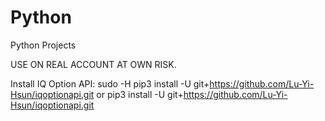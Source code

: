 # Python
Python Projects

USE ON REAL ACCOUNT AT OWN RISK.

Install IQ Option API: sudo -H pip3 install -U git+https://github.com/Lu-Yi-Hsun/iqoptionapi.git
                    or pip3 install -U git+https://github.com/Lu-Yi-Hsun/iqoptionapi.git
